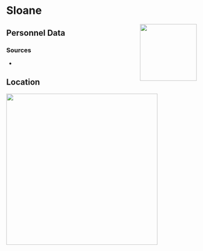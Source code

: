 # Sloane
<img align="right" src="/images/vendors/sloane.png" width="150">

## Personnel Data


### Sources
*

## Location


<img src="/images/maps/sloane_location.jpg" width="400">
